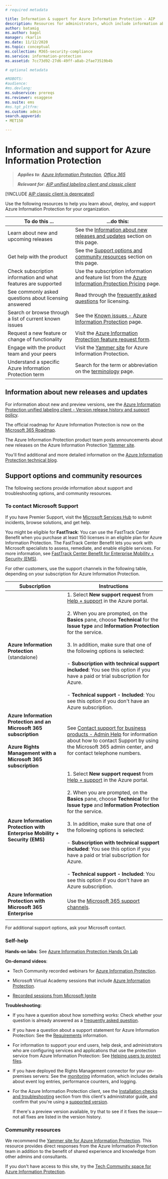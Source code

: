 ```yaml
---
# required metadata

title: Information & support for Azure Information Protection - AIP
description: Resources for administrators, which include information about new releases, support options, and how to contact Microsoft to report a problem. 
author: batamig
ms.author: bagol
manager: rkarlin
ms.date: 11/12/2020
ms.topic: conceptual
ms.collection: M365-security-compliance
ms.service: information-protection
ms.assetid: 7cc73d92-27d6-49ff-a8ab-2fae73519b4b

# optional metadata

#ROBOTS:
#audience:
#ms.devlang:
ms.subservice: prereqs
ms.reviewer: esaggese
ms.suite: ems
#ms.tgt_pltfrm:
ms.custom: admin
search.appverid:
- MET150

---
```


# Information and support for Azure Information Protection

>***Applies to**: [Azure Information Protection](https://azure.microsoft.com/pricing/details/information-protection), [Office 365](https://download.microsoft.com/download/E/C/F/ECF42E71-4EC0-48FF-AA00-577AC14D5B5C/Azure_Information_Protection_licensing_datasheet_EN-US.pdf)*
>
>***Relevant for**: [AIP unified labeling client and classic client](faqs.md#whats-the-difference-between-the-azure-information-protection-classic-and-unified-labeling-clients)*

[!INCLUDE [AIP classic client is deprecated](includes/classic-client-deprecation.md)]


Use the following resources to help you learn about, deploy, and support Azure Information Protection for your organization.

|To do this ...|...do this:|
|----------------|---------------|
|Learn about new and upcoming releases|See the [Information about new releases and updates](#information-about-new-releases-and-updates) section on this page.|
|Get help with the product|See the [Support options and community resources](#support-options-and-community-resources) section on this page.|
|Check subscription information and what features are supported|Use the subscription information and feature list from the [Azure Information Protection Pricing](https://azure.microsoft.com/pricing/details/information-protection) page.|
|See commonly asked questions about licensing answered|Read through the [frequently asked questions](https://azure.microsoft.com/pricing/details/information-protection#faq) for licensing.|
|Search or browse through a list of current known issues | See the [Known issues - Azure Information Protection](known-issues.md) page.
|Request a new feature or change of functionality|Visit the [Azure Information Protection feature request form](https://customervoice.microsoft.com/Pages/ResponsePage.aspx?id=v4j5cvGGr0GRqy180BHbRxOwaHW_l8dCpIFVq3iLzSFUQzA0NVJNMktLOE5KRzVYS1VaU0VDVlZURS4u).|
|Engage with the product team and your peers|Visit the [Yammer site](https://www.yammer.com/AskIPTeam) for Azure Information Protection.|
|Understand a specific Azure Information Protection term|Search for the term or abbreviation on the [terminology](terminology.md) page.|

## Information about new releases and updates

For information about new and preview versions, see the [Azure Information Protection unified labeling client - Version release history and support policy](rms-client/unifiedlabelingclient-version-release-history.md).

The official roadmap for Azure Information Protection is now on the [Microsoft 365 Roadmap](https://www.microsoft.com/microsoft-365/roadmap?&filters=Azure%20Information%20Protection%2CO365%20Information%20Protection#owRoadmapMainContent).

The Azure Information Protection product team posts announcements about new releases on the Azure Information Protection [Yammer site](https://www.yammer.com/AskIPTeam).

You'll find additional and more detailed information on the [Azure Information Protection technical blog](https://aka.ms/AIPblog). 

## Support options and community resources
The following sections provide information about support and troubleshooting options, and community resources.

### To contact Microsoft Support

If you have Premier Support, visit the [Microsoft Services Hub](https://serviceshub.microsoft.com/support/contactsupport) to submit incidents, browse solutions, and get help.

You might be eligible for **FastTrack**: You can use the FastTrack Center Benefit when you purchase at least 150 licenses in an eligible plan for Azure Information Protection. The FastTrack Center Benefit lets you work with Microsoft specialists to assess, remediate, and enable eligible services. For more information, see [FastTrack Center Benefit for Enterprise Mobility + Security (EMS)](/enterprise-mobility-security/Solutions/fasttrack-center-benefit-process-for-enterprise-mobility-suite-ems).

For other customers, use the support channels in the following table, depending on your subscription for Azure Information Protection.

|Subscription|Instructions|
|----------------|---------------|
|**Azure Information Protection** (standalone)|1. Select **New support request** from [Help + support](https://portal.azure.com/#blade/Microsoft_Azure_Support/HelpAndSupportBlade) in the Azure portal.<br /><br />2. When you are prompted, on the **Basics** pane, choose **Technical** for the **Issue type** and **Information Protection** for the service. <br /><br />3. In addition, make sure that one of the following options is selected:<br /><br />- **Subscription with technical support included**: You see this option if you have a paid or trial subscription for Azure.<br /><br /> - **Technical support - Included**: You see this option if you don't have an Azure subscription.|
|**Azure Information Protection and an Microsoft 365 subscription**<br /><br />**Azure Rights Management with a Microsoft 365 subscription**|See [Contact support for business products - Admin Help](https://support.office.com/article/32a17ca7-6fa0-4870-8a8d-e25ba4ccfd4b) for information about how to contact Support by using the Microsoft 365 admin center, and for contact telephone numbers.|
|**Azure Information Protection with Enterprise Mobility + Security (EMS)**|1. Select **New support request** from [Help + support](https://portal.azure.com/#blade/Microsoft_Azure_Support/HelpAndSupportBlade) in the Azure portal.<br /><br />2. When you are prompted, on the **Basics** pane, choose **Technical** for the **Issue type** and **Information Protection** for the service. <br /><br />3. In addition, make sure that one of the following options is selected:<br /><br />- **Subscription with technical support included**: You see this option if you have a paid or trial subscription for Azure.<br /><br /> - **Technical support - Included**: You see this option if you don't have an Azure subscription.|
|**Azure Information Protection with Microsoft 365 Enterprise**|Use the [Microsoft 365 support channels](https://support.office.com/article/32a17ca7-6fa0-4870-8a8d-e25ba4ccfd4b).|
| | |

For additional support options, ask your Microsoft contact. 


### Self-help

**Hands-on labs**: See [Azure Information Protection Hands On Lab](https://techcommunity.microsoft.com/t5/Azure-Information-Protection/Azure-Information-Protection-Hands-On-Lab/ba-p/265433)

**On-demand videos**:

- Tech Community recorded webinars for [Azure Information Protection](https://techcommunity.microsoft.com/t5/Azure-Information-Protection/AIP-Webinar-Recordings/m-p/364014).

- Microsoft Virtual Academy sessions that include [Azure Information Protection](https://mva.microsoft.com/search/SearchResults.aspx#!q=Azure%20Information%20protection).

- [Recorded sessions from Microsoft Ignite](what-is-information-protection.md#additional-resources)

**Troubleshooting**:

- If you have a question about how something works: Check whether your question is already answered as a [frequently asked question](faqs.md).

- If you have a question about a support statement for Azure Information Protection: See the [Requirements](requirements.md) information.

- For information to support your end users, help desk, and administrators who are configuring services and applications that use the protection service from Azure Information Protection: See [Helping users to protect files](help-users.md).

- If you have deployed the Rights Management connector for your on-premises servers: See the [monitoring](monitor-rms-connector.md) information, which includes details about event log entries, performance counters, and logging.

- For the Azure Information Protection client, see the [Installation checks and troubleshooting](./rms-client/clientv2-admin-guide.md#installation-checks-and-troubleshooting) section from this client's administrator guide, and confirm that you're using a [supported version](./rms-client/unifiedlabelingclient-version-release-history.md#servicing-information-and-timelines). 

    If there's a preview version available, try that to see if it fixes the issue—not all fixes are listed in the version history.
    
### Community resources

We recommend the [Yammer site for Azure Information Protection](https://www.yammer.com/AskIPTeam). This resource provides direct responses from the Azure Information Protection team in addition to the benefit of shared experience and knowledge from other admins and consultants.

If you don't have access to this site, try the [Tech Community space for Azure Information Protection](https://techcommunity.microsoft.com/t5/Azure-Information-Protection/bd-p/Azure-Information-Protection).
